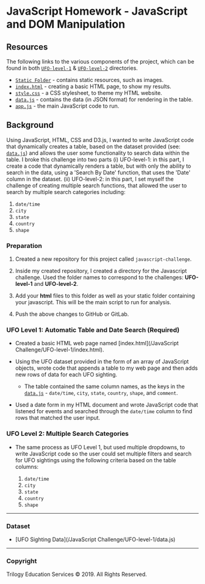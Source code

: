 # JavaScript Homework - JavaScript and DOM Manipulation

## Resources
The following links to the various components of the project, which can be found in both [`UFO-level-1`](https://github.com/SaltireSequence/javascript-challenge/blob/master/UFO-level-1) & [`UFO-level-2`](https://github.com/SaltireSequence/javascript-challenge/blob/master/UFO-level-2) directories.
* [`Static Folder`](https://github.com/SaltireSequence/javascript-challenge/blob/master/UFO-level-1/static) - contains static resources, such as images.
* [`index.html`](https://github.com/SaltireSequence/javascript-challenge/blob/master/UFO-level-1/index.html) - creating a basic HTML page, to show my results.
* [`style.css`](https://github.com/SaltireSequence/javascript-challenge/blob/master/UFO-level-1/style.css) - a CSS stylesheet, to theme my HTML website.
* [`data.js`](https://github.com/SaltireSequence/javascript-challenge/blob/master/UFO-level-1/data.js) - contains the data (in JSON format) for rendering in the table.
* [`app.js`](https://github.com/SaltireSequence/javascript-challenge/blob/master/UFO-level-1/app.js) - the main JavaScript code to run.

## Background

Using JavaScript, HTML, CSS and D3.js, I wanted to write JavaScript code that dynamically creates a table, based on the dataset provided (see: [`data.js`](https://github.com/SaltireSequence/javascript-challenge/blob/master/UFO-level-1/data.js)) and allows the user some functionality to search data within the table. I broke this challenge into two parts (i) UFO-level-1: in this part, I create a code that dynamically renders a table, but with only the ability to search in the data, using a 'Search By Date' function, that uses the 'Date' column in the dataset. (ii) UFO-level-2: in this part, I set myself the challenge of creating multiple search functions, that allowed the user to search by multiple search categories including:

1. `date/time`
2. `city`
3. `state`
4. `country`
5. `shape`

### Preparation

1. Created a new repository for this project called `javascript-challenge`.

2. Inside my created repository, I created a directory for the Javascript challenge. Used the folder names to correspond to the challenges: **UFO-level-1** and **UFO-level-2**.

4. Add your **html** files to this folder as well as your static folder containing your javascript. This will be the main script to run for analysis.

5. Push the above changes to GitHub or GitLab.

### UFO Level 1: Automatic Table and Date Search (Required)

* Created a basic HTML web page named [index.html](/JavaScript Challenge/UFO-level-1/index.html).

* Using the UFO dataset provided in the form of an array of JavaScript objects, wrote code that appends a table to my web page and then adds new rows of data for each UFO sighting.

  * The table contained the same column names, as the keys in the [`data.js`](https://github.com/SaltireSequence/javascript-challenge/blob/master/UFO-level-1/data.js) - `date/time`, `city`, `state`, `country`, `shape`, and `comment`.

* Used a date form in my HTML document and wrote JavaScript code that listened for events and searched through the `date/time` column to find rows that matched the user input.

### UFO Level 2: Multiple Search Categories

* The same process as UFO Level 1, but used multiple dropdowns, to write JavaScript code so the user could set multiple filters and search for UFO sightings using the following criteria based on the table columns:

  1. `date/time`
  2. `city`
  3. `state`
  4. `country`
  5. `shape`

- - -

### Dataset

* [UFO Sighting Data](/JavaScript Challenge/UFO-level-1/data.js)

- - -

### Copyright

Trilogy Education Services © 2019. All Rights Reserved.
